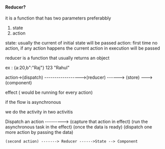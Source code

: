 #### Reducer?

  it is a function that has two parameters preferabbly
  1. state 
  2. action

  state: usually the current of initial state will be passed
  action: first time no action, if any action happens the current action
  in execution will be passed

  reducer is a function that usually returns an object

  ex : {a:20,b":"Raj"}
       123
       "Rahul"

       



action->(dispatch) ------------------>(reducer) ------> (store) --->(component)



   effect ( would be running for every action)



if the flow is asynchronous


  we do the activity in two activitis
  
  
  Dispatch an action ---------> (capture that action in effect)
                                 (run the asynchronous task in the effect)
								 (once the data is ready)
								 (dispatch one more action by passing the data)
								 
	(second action) -------> Reducer ------>State --> Component